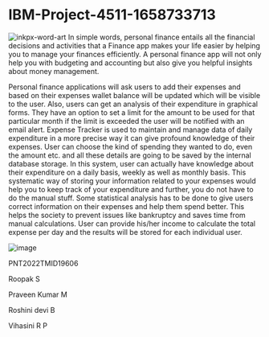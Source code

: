 # IBM-Project-4511-1658733713
![inkpx-word-art](https://user-images.githubusercontent.com/113663357/194910601-1307583d-5168-41f9-b4b3-b2c38e5d18a5.png)
In simple words, personal finance entails all the financial decisions and activities that a Finance app makes your life easier by helping you to manage your finances efficiently. A personal finance app will not only help you with budgeting and accounting but also give you helpful insights about money management.


Personal finance applications will ask users to add their expenses and based on their expenses wallet balance will be updated which will be visible to the user.  Also, users can get an analysis of their expenditure in graphical forms. They have an option to set a limit for the amount to be used for that particular month if the limit is exceeded the user will be notified with an email alert.
Expense Tracker is used to maintain and manage data of daily expenditure in a
more precise way it can give profound knowledge of their expenses. User can
choose the kind of spending they wanted to do, even the amount etc. and all these
details are going to be saved by the internal database storage. In this system, user
can actually have knowledge about their expenditure on a daily basis, weekly as
well as monthly basis. This systematic way of storing your information related to
your expenses would help you to keep track of your expenditure and further, you
do not have to do the manual stuff. Some statistical analysis has to be done to give
users correct information on their expenses and help them spend better. This helps
the society to prevent issues like bankruptcy and saves time from manual
calculations. User can provide his/her income to calculate the total expense per day
and the results will be stored for each individual user.

![image](https://user-images.githubusercontent.com/113663357/194910212-a1729e37-cefb-4ef1-ab92-fb66aea02b17.png)

PNT2022TMID19606

Roopak S

Praveen Kumar M

Roshini devi B

Vihasini R P


